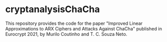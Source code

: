 # cryptanalysisChaCha
This repository provides the code for the paper "Improved Linear Approximations to ARX Ciphers and Attacks Against ChaCha" published in Eurocrypt 2021, by Murilo Coutinho and T. C. Souza Neto.
